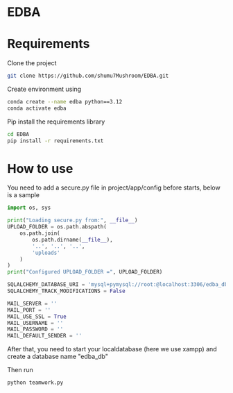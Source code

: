 # EDBA

# Requirements

Clone the project

```bash
git clone https://github.com/shumu7Mushroom/EDBA.git
```

Create environment using

```bash
conda create --name edba python==3.12
conda activate edba
```

Pip install the requirements library

```bash
cd EDBA
pip install -r requirements.txt
```


# How to use

You need to add a secure.py file in project/app/config before starts, below is a sample

```python
import os, sys

print("Loading secure.py from:", __file__)
UPLOAD_FOLDER = os.path.abspath(
    os.path.join(
        os.path.dirname(__file__),
        '..', '..', '..',
        'uploads'
    )
)
print("Configured UPLOAD_FOLDER =", UPLOAD_FOLDER)

SQLALCHEMY_DATABASE_URI = 'mysql+pymysql://root:@localhost:3306/edba_db?charset=utf8mb4'
SQLALCHEMY_TRACK_MODIFICATIONS = False

MAIL_SERVER = ''
MAIL_PORT = ''
MAIL_USE_SSL = True
MAIL_USERNAME = ''
MAIL_PASSWORD = ''
MAIL_DEFAULT_SENDER = ''
```

After that, you need to start your localdatabase (here we use xampp) and create a database name "edba_db"

Then run

```bash
python teamwork.py
```
